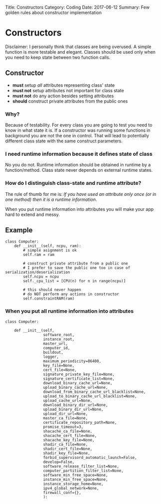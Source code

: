 Title: Constructors
Category: Coding
Date: 2017-06-12
Summary: Few golden rules about constructor implementation 

# Constructors

Disclaimer: I personally think that classes are being overused.
A simple function is more testable and elegant. Classes should
be used only when you need to keep state between two function calls.

## Constructor 

-  **must** setup *all* attributes representing class' state
-  **must not** setup attributes not important for class state
-  **must not** do any action besides setting attributes
-  **should** construct private attributes from the public ones

### Why?

Because of testability. For every class you are going to test you
need to know in what state it is. If a constructor was running some
functions in background you are not the one in control. That will
lead to potentially different class state with the same construct
parameters.

### I need runtime information because it defines state of class

No you do not. Runtime information should be obtained in runtime
by a function/method. Class state never depends on external runtime
states.

### How do I distinguish class-state and runtime attribute?

The rule of thumb for me is: *If you have used an attribute 
only once (or in one method) then it is a runtime information*.

When you put runtime information into attributes you will make
your app hard to extend and messy.


## Example

    class Computer:
        def __init__(self, ncpu, ram):
            # simple asignment is ok
            self.ram = ram

            # construct private attribute from a public one
            # I prefer to save the public one too in case of serialization/deserialization
            self.ncpu = ncpu
            self._cpu_list = [CPU(n) for n in range(ncpu)]

            # this should never happen
            # do NOT perform any actions in constructor
            self.constraintRAM(ram)


### When you put all runtime information into attributes

    class Computer:

        def __init__(self,
                     software_root,
                     instance_root,
                     master_url,
                     computer_id,
                     buildout,
                     logger,
                     maximum_periodicity=86400,
                     key_file=None,
                     cert_file=None,
                     signature_private_key_file=None,
                     signature_certificate_list=None,
                     download_binary_cache_url=None,
                     upload_binary_cache_url=None,
                     download_from_binary_cache_url_blacklist=None,
                     upload_to_binary_cache_url_blacklist=None,
                     upload_cache_url=None,
                     download_binary_dir_url=None,
                     upload_binary_dir_url=None,
                     upload_dir_url=None,
                     master_ca_file=None,
                     certificate_repository_path=None,
                     promise_timeout=3,
                     shacache_ca_file=None,
                     shacache_cert_file=None,
                     shacache_key_file=None,
                     shadir_ca_file=None,
                     shadir_cert_file=None,
                     shadir_key_file=None,
                     forbid_supervisord_automatic_launch=False,
                     develop=False,
                     software_release_filter_list=None,
                     computer_partition_filter_list=None,
                     software_min_free_space=None,
                     instance_min_free_space=None,
                     instance_storage_home=None,
                     ipv4_global_network=None,
                     firewall_conf={},
                     ):
